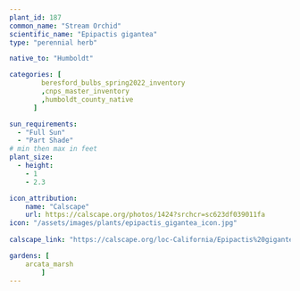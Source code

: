 ```yaml
---
plant_id: 187 
common_name: "Stream Orchid"
scientific_name: "Epipactis gigantea"
type: "perennial herb"

native_to: "Humboldt"

categories: [
        beresford_bulbs_spring2022_inventory
        ,cnps_master_inventory
        ,humboldt_county_native
      ]

sun_requirements:
  - "Full Sun"
  - "Part Shade"
# min then max in feet
plant_size:
  - height: 
    - 1 
    - 2.3

icon_attribution: 
    name: "Calscape"
    url: https://calscape.org/photos/1424?srchcr=sc623df039011fa
icon: "/assets/images/plants/epipactis_gigantea_icon.jpg"
 
calscape_link: "https://calscape.org/loc-California/Epipactis%20gigantea%20(Stream%20Orchid)"

gardens: [
    arcata_marsh
        ]
---
```








